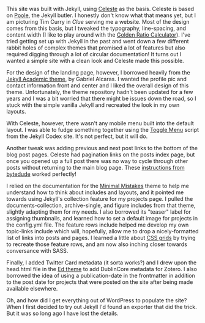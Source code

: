 This site was built with Jekyll, using [Celeste](https://github.com/nicoelayda/celeste) as the basis. Celeste is based on [Poole](https://github.com/poole/poole), the Jekyll butler. I honestly don't know what that means yet, but I am picturing Tim Curry in *Clue* serving me a website. Most of the design comes from this basis, but I tweaked the typography, line-spacing, and content width (I like to play around with the [Golden Ratio Calculator](https://grtcalculator.com/)). I've tried getting set up with Jekyll in the past and went down a few different rabbit holes of complex themes that promised a lot of features but also required digging through a lot of circular documentation! It turns out I wanted a simple site with a clean look and Celeste made this possible.

For the design of the landing page, however, I borrowed heavily from the [Jekyll Academic theme](https://github.com/gaalcaras/academic), by Gabriel Alcaras. I wanted the profile pic and contact information front and center and I liked the overall design of this theme. Unfortunately, the theme repository hadn't been updated for a few years and I was a bit worried that there might be issues down the road, so I stuck with the simple vanilla Jekyll and recreated the look in my own layouts.

With Celeste, however, there wasn't any mobile menu built into the default layout. I was able to fudge something together using the [Toggle Menu](https://jekyllcodex.org/without-plugin/toggle-menu/) script from the Jekyll Codex site. It's not perfect, but it will do.

Another tweak was adding previous and next post links to the bottom of the blog post pages. Celeste had pagination links on the posts index page, but once you opened up a full post there was no way to cycle through other posts without returning to the main blog page. These [instructions from bytedude](https://www.bytedude.com/jekyll-previous-and-next-posts/) worked perfectly!

I relied on the documentation for the [Minimal Mistakes](https://github.com/mmistakes/minimal-mistakes) theme to help me understand how to think about includes and layouts, and it pointed me towards using Jekyll's collection feature for my projects page. I pulled the documents-collection, archive-single, and figure includes from that theme, slightly adapting them for my needs. I also borrowed its "teaser" label for assigning thumbnails, and learned how to set a default image for projects in the config.yml file. The feature rows include helped me develop my own topic-links include which will, hopefully, allow me to drop a nicely-formatted list of links into posts and pages.  I learned a little about [CSS grids](https://www.freecodecamp.org/news/how-to-use-css-grid-layout/) by trying to recreate those feature rows, and am now also inching closer towards conversance with SASS. 

Finally, I added Twitter Card metadata (it sorta works?) and I drew upon the head.html file in the [Ed theme](https://github.com/minicomp/ed/blob/main/_includes/head.html) to add DublinCore metadata for Zotero. I also borrowed the idea of using a publication-date in the frontmatter in addition to the post date for projects that were posted on the site after being made available elsewhere.

Oh, and how did I get everything out of WordPress to populate the site? When I first decided to try out Jekyll I'd found an exporter that did the trick. But it was so long ago I have lost the details. 
